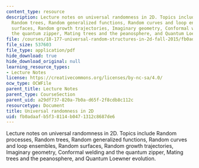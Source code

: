 ```yaml
---
content_type: resource
description: Lecture notes on universal randomness in 2D. Topics include Random processes,
  Random trees, Random generalized functions, Random curves and loop ensembles, Random
  surfaces, Random growth trajectories, Imaginary geometry, Conformal welding and
  the quantum zipper, Mating trees and the peanosphere, and Quantum Loewner evolution.
file: /courses/18-177-universal-random-structures-in-2d-fall-2015/fb0adaafb5f38114b0471312c8687de6_MIT18_177F15_LECNOTES.pdf
file_size: 537603
file_type: application/pdf
hide_download: true
hide_download_original: null
learning_resource_types:
- Lecture Notes
license: https://creativecommons.org/licenses/by-nc-sa/4.0/
ocw_type: OCWFile
parent_title: Lecture Notes
parent_type: CourseSection
parent_uid: a29df737-820a-7b0a-d65f-2f8cdb8c112c
resourcetype: Document
title: Universal randomness in 2D
uid: fb0adaaf-b5f3-8114-b047-1312c8687de6
---
```

Lecture notes on universal randomness in 2D. Topics include Random processes, Random trees, Random generalized functions, Random curves and loop ensembles, Random surfaces, Random growth trajectories, Imaginary geometry, Conformal welding and the quantum zipper, Mating trees and the peanosphere, and Quantum Loewner evolution.